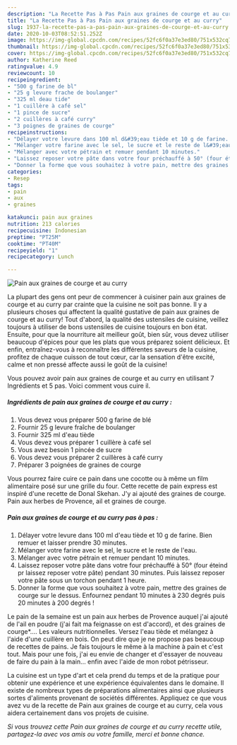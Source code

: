 ```yaml
---
description: "La Recette Pas à Pas Pain aux graines de courge et au curry"
title: "La Recette Pas à Pas Pain aux graines de courge et au curry"
slug: 1937-la-recette-pas-a-pas-pain-aux-graines-de-courge-et-au-curry
date: 2020-10-03T08:52:51.252Z
image: https://img-global.cpcdn.com/recipes/52fc6f0a37e3ed80/751x532cq70/pain-aux-graines-de-courge-et-au-curry-photo-principale-de-la-recette.jpg
thumbnail: https://img-global.cpcdn.com/recipes/52fc6f0a37e3ed80/751x532cq70/pain-aux-graines-de-courge-et-au-curry-photo-principale-de-la-recette.jpg
cover: https://img-global.cpcdn.com/recipes/52fc6f0a37e3ed80/751x532cq70/pain-aux-graines-de-courge-et-au-curry-photo-principale-de-la-recette.jpg
author: Katherine Reed
ratingvalue: 4.9
reviewcount: 10
recipeingredient:
- "500 g farine de bl"
- "25 g levure frache de boulanger"
- "325 ml deau tide"
- "1 cuillère à café sel"
- "1 pince de sucre"
- "2 cuillères à café curry"
- "3 poignes de graines de courge"
recipeinstructions:
- "Délayer votre levure dans 100 ml d&#39;eau tiède et 10 g de farine. Bien remuer et laisser prendre 30 minutes."
- "Mélanger votre farine avec le sel, le sucre et le reste de l&#39;eau."
- "Mélanger avec votre pétrain et remuer pendant 10 minutes."
- "Laissez reposer votre pâte dans votre four préchauffé à 50° (four éteind pr laissez reposer votre pâte) pendant 30 minutes. Puis laissez reposer votre pâte sous un torchon pendant 1 heure."
- "Donner la forme que vous souhaitez à votre pain, mettre des graines de courge sur le dessus. Enfournez pendant 10 minutes à 230 degrés puis 20 minutes à 200 degrés !"
categories:
- Resep
tags:
- pain
- aux
- graines

katakunci: pain aux graines 
nutrition: 213 calories
recipecuisine: Indonesian
preptime: "PT25M"
cooktime: "PT40M"
recipeyield: "1"
recipecategory: Lunch

---
```



![Pain aux graines de courge et au curry](https://img-global.cpcdn.com/recipes/52fc6f0a37e3ed80/751x532cq70/pain-aux-graines-de-courge-et-au-curry-photo-principale-de-la-recette.jpg)

La plupart des gens ont peur de commencer à cuisiner pain aux graines de courge et au curry par crainte que la cuisine ne soit pas bonne. Il y a plusieurs choses qui affectent la qualité gustative de pain aux graines de courge et au curry! Tout d'abord, la qualité des ustensiles de cuisine, veillez toujours à utiliser de bons ustensiles de cuisine toujours en bon état. Ensuite, pour que la nourriture ait meilleur goût, bien sûr, vous devez utiliser beaucoup d'épices pour que les plats que vous préparez soient délicieux. Et enfin, entraînez-vous à reconnaître les différentes saveurs de la cuisine, profitez de chaque cuisson de tout cœur, car la sensation d'être excité, calme et non pressé affecte aussi le goût de la cuisine!

<!--inarticleads1-->

Vous pouvez avoir pain aux graines de courge et au curry en utilisant 7 Ingrédients et 5 pas. Voici comment vous cuire il.

##### Ingrédients de pain aux graines de courge et au curry :

1. Vous devez vous préparer 500 g farine de blé
1. Fournir 25 g levure fraîche de boulanger
1. Fournir 325 ml d&#39;eau tiède
1. Vous devez vous préparer 1 cuillère à café sel
1. Vous avez besoin 1 pincée de sucre
1. Vous devez vous préparer 2 cuillères à café curry
1. Préparer 3 poignées de graines de courge


Vous pourrez faire cuire ce pain dans une cocotte ou à même un film alimentaire posé sur une grille du four. Cette recette de pain express est inspiré d&#39;une recette de Donal Skehan. J&#39;y ai ajouté des graines de courge. Pain aux herbes de Provence, ail et graines de courge. 

<!--inarticleads2-->

##### Pain aux graines de courge et au curry pas à pas :

1. Délayer votre levure dans 100 ml d&#39;eau tiède et 10 g de farine. Bien remuer et laisser prendre 30 minutes.
1. Mélanger votre farine avec le sel, le sucre et le reste de l&#39;eau.
1. Mélanger avec votre pétrain et remuer pendant 10 minutes.
1. Laissez reposer votre pâte dans votre four préchauffé à 50° (four éteind pr laissez reposer votre pâte) pendant 30 minutes. Puis laissez reposer votre pâte sous un torchon pendant 1 heure.
1. Donner la forme que vous souhaitez à votre pain, mettre des graines de courge sur le dessus. Enfournez pendant 10 minutes à 230 degrés puis 20 minutes à 200 degrés !


Le pain de la semaine est un pain aux herbes de Provence auquel j&#39;ai ajouté de l&#39;ail en poudre (j&#39;ai fait ma feignasse on est d&#39;accord), et des graines de courge*.… Les valeurs nutritionnelles. Versez l&#39;eau tiède et mélangez à l&#39;aide d&#39;une cuillère en bois. On peut dire que je ne propose pas beaucoup de recettes de pains. Je fais toujours le même à la machine à pain et c&#39;est tout. Mais pour une fois, j&#39;ai eu envie de changer et d&#39;essayer de nouveau de faire du pain à la main… enfin avec l&#39;aide de mon robot pétrisseur. 

<!--inarticleads1-->

<p>
La cuisine est un type d'art et cela prend du temps et de la pratique pour obtenir une expérience et une expérience équivalentes dans le domaine. Il existe de nombreux types de préparations alimentaires ainsi que plusieurs sortes d'aliments provenant de sociétés différentes. Appliquez ce que vous avez vu de la recette de Pain aux graines de courge et au curry, cela vous aidera certainement dans vos projets de cuisine.
</p>

<p>
<i>Si vous trouvez cette Pain aux graines de courge et au curry recette utile, partagez-la avec vos amis ou votre famille, merci et bonne chance.</i>
</p>
